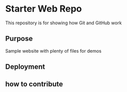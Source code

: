 # Starter Web Repo

This repository is for showing how Git and GitHub work

## Purpose

Sample website with plenty of files for demos

## Deployment

## how to contribute